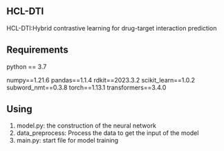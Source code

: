 ## HCL-DTI
HCL-DTI:Hybrid contrastive learning for drug-target interaction prediction
## Requirements
python == 3.7

numpy==1.21.6
pandas==1.1.4
rdkit==2023.3.2
scikit_learn==1.0.2
subword_nmt==0.3.8
torch==1.13.1
transformers==3.4.0


## Using
1. model.py: the construction of the neural network
2. data_preprocess: Process the data to get the input of the model
3. main.py: start file for model training

